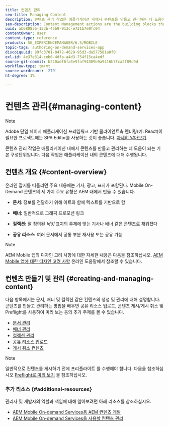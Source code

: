 ```yaml
---
title: 컨텐츠 관리
seo-title: Managing Content
description: 콘텐츠 관리 작업은 애플리케이션 내에서 콘텐츠를 만들고 관리하는 데 도움이 되는 기본 구성단위입니다. 자세한 내용은 이 페이지를 참조하십시오.
seo-description: Content Management actions are the building blocks that help to create and manage content within an application. Follow this page to learn more.
uuid: ab680836-133b-45b9-913c-e721b7e9fc04
contentOwner: User
content-type: reference
products: SG_EXPERIENCEMANAGER/6.5/MOBILE
topic-tags: authoring-on-demand-services-app
discoiquuid: 89fc3701-0472-4629-95d3-da577581a0f0
exl-id: 4e37e814-ceb6-4dfa-a4d3-754f15ca4edf
source-git-commit: b220adf6fa3e9faf94389b9a9416b7fca2f89d9d
workflow-type: tm+mt
source-wordcount: '279'
ht-degree: 1%

---
```


# 컨텐츠 관리{#managing-content}

>[!NOTE]
>
>Adobe 단일 페이지 애플리케이션 프레임워크 기반 클라이언트측 렌더링(예: React)이 필요한 프로젝트에는 SPA Editor를 사용하는 것이 좋습니다. [자세히 알아보기](/help/sites-developing/spa-overview.md).

콘텐츠 관리 작업은 애플리케이션 내에서 콘텐츠를 만들고 관리하는 데 도움이 되는 기본 구성단위입니다. 다음 작업은 애플리케이션 내의 콘텐츠에 대해 수행됩니다.

## 컨텐츠 개요 {#content-overview}

온라인 잡지를 떠올리면 주요 내용에는 기사, 광고, 표지가 포함된다. Mobile On-Demand 콘텐츠의 세 가지 주요 유형은 AEM 내에서 만들 수 있습니다.

* **문서**: 정보를 전달하기 위해 아트와 함께 텍스트를 기반으로 함
* **배너:** 일반적으로 그래픽 프로모션 링크
* **컬렉션:** 잘 정의된 *버킷* 표지의 주제에 맞는 기사나 배너 같은 콘텐츠로 채워졌다

* **공유 리소스:** 여러 문서에서 공통 부분 재사용 또는 공유 가능

>[!NOTE]
>
>AEM Mobile 앱의 디자인 고려 사항에 대한 자세한 내용은 다음을 참조하십시오. [AEM Mobile 앱에 대한 디자인 고려 사항](https://helpx.adobe.com/digital-publishing-solution/help/design-app.html) 온라인 도움말에서 참조할 수 있습니다.

## 컨텐츠 만들기 및 관리 {#creating-and-managing-content}

다음 항목에서는 문서, 배너 및 컬렉션 같은 컨텐츠의 생성 및 관리에 대해 설명합니다. 콘텐츠를 만들고 관리하는 방법을 배우면 공유 리소스 업로드, 콘텐츠 게시/게시 취소 및 Preflight를 사용하여 미리 보는 등의 추가 주제를 볼 수 있습니다.

* [문서 관리](/help/mobile/mobile-on-demand-managing-articles.md)
* [배너 관리](/help/mobile/mobile-on-demand-managing-banners.md)
* [컬렉션 관리](/help/mobile/mobile-on-demand-managing-collections.md)
* [공유 리소스 업로드](/help/mobile/mobile-on-demand-shared-resources.md)
* [게시 취소 컨텐츠](/help/mobile/mobile-on-demand-publishing-unpublishing.md)

>[!NOTE]
>
>일반적으로 컨텐츠를 게시하기 전에 프리플라이트 를 수행해야 합니다. 다음을 참조하십시오 [Preflight로 미리 보기](/help/mobile/aem-mobile-manage-ondemand-services.md) 을 참조하십시오.

### 추가 리소스 {#additional-resources}

관리자 및 개발자의 역할과 책임에 대해 알아보려면 아래 리소스를 참조하십시오.

* [AEM Mobile On-demand Services용 AEM 컨텐츠 개발](/help/mobile/aem-mobile-on-demand.md)
* [AEM Mobile On-demand Services을 사용할 컨텐츠 관리](/help/mobile/aem-mobile.md)
